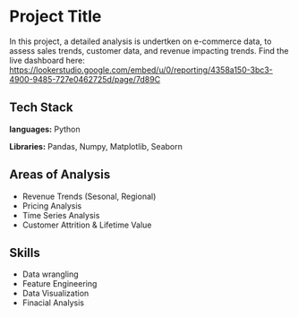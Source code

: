 # Project Title

In this project, a detailed analysis is undertken on e-commerce data, 
to assess sales  trends, customer data, and revenue impacting trends.
Find the live dashboard here: https://lookerstudio.google.com/embed/u/0/reporting/4358a150-3bc3-4900-9485-727e0462725d/page/7d89C



## Tech Stack

**languages:** Python

**Libraries:** Pandas, Numpy, Matplotlib, Seaborn


## Areas of Analysis

- Revenue Trends (Sesonal, Regional)
- Pricing Analysis
- Time Series Analysis
- Customer Attrition & Lifetime Value


## Skills
- Data wrangling
- Feature Engineering
- Data Visualization
- Finacial Analysis
